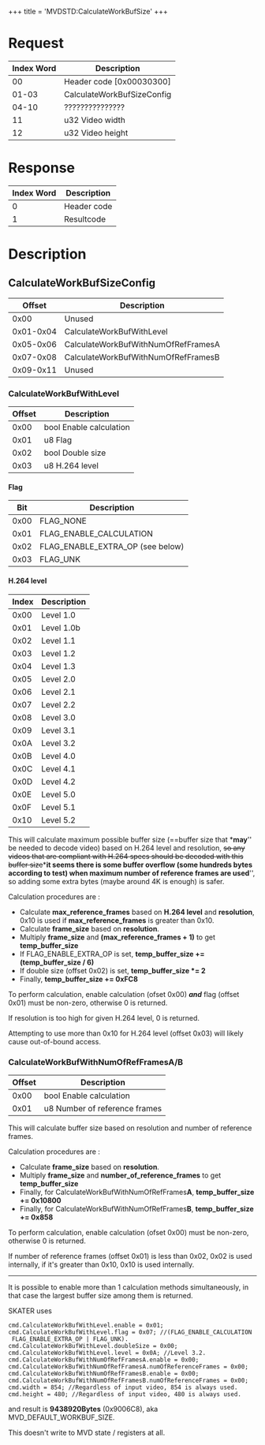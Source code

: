 +++
title = 'MVDSTD:CalculateWorkBufSize'
+++

# Request

| Index Word | Description                |
|------------|----------------------------|
| 00         | Header code \[0x00030300\] |
| 01-03      | CalculateWorkBufSizeConfig |
| 04-10      | ???????????????            |
| 11         | u32 Video width            |
| 12         | u32 Video height           |

# Response

| Index Word | Description |
|------------|-------------|
| 0          | Header code |
| 1          | Resultcode  |

# Description

## CalculateWorkBufSizeConfig

| Offset    | Description                         |
|-----------|-------------------------------------|
| 0x00      | Unused                              |
| 0x01-0x04 | CalculateWorkBufWithLevel           |
| 0x05-0x06 | CalculateWorkBufWithNumOfRefFramesA |
| 0x07-0x08 | CalculateWorkBufWithNumOfRefFramesB |
| 0x09-0x11 | Unused                              |

### CalculateWorkBufWithLevel

| Offset | Description             |
|--------|-------------------------|
| 0x00   | bool Enable calculation |
| 0x01   | u8 Flag                 |
| 0x02   | bool Double size        |
| 0x03   | u8 H.264 level          |

#### Flag

| Bit  | Description                      |
|------|----------------------------------|
| 0x00 | FLAG_NONE                        |
| 0x01 | FLAG_ENABLE_CALCULATION          |
| 0x02 | FLAG_ENABLE_EXTRA_OP (see below) |
| 0x03 | FLAG_UNK                         |

#### H.264 level

| Index | Description |
|-------|-------------|
| 0x00  | Level 1.0   |
| 0x01  | Level 1.0b  |
| 0x02  | Level 1.1   |
| 0x03  | Level 1.2   |
| 0x04  | Level 1.3   |
| 0x05  | Level 2.0   |
| 0x06  | Level 2.1   |
| 0x07  | Level 2.2   |
| 0x08  | Level 3.0   |
| 0x09  | Level 3.1   |
| 0x0A  | Level 3.2   |
| 0x0B  | Level 4.0   |
| 0x0C  | Level 4.1   |
| 0x0D  | Level 4.2   |
| 0x0E  | Level 5.0   |
| 0x0F  | Level 5.1   |
| 0x10  | Level 5.2   |

This will calculate maximum possible buffer size (==buffer size that ***may**'' be needed to decode video) based on H.264 level and resolution, <s>so any videos that are compliant with H.264 specs should be decoded with this buffer size</s>***it seems there is some buffer overflow (some hundreds bytes according to test) when maximum number of reference frames are used**'', so adding some extra bytes (maybe around 4K is enough) is safer.

Calculation procedures are :

- Calculate **max_reference_frames** based on **H.264 level** and **resolution**, 0x10 is used if **max_reference_frames** is greater than 0x10.
- Calculate **frame_size** based on **resolution**.
- Multiply **frame_size** and **(max_reference_frames + 1)** to get **temp_buffer_size**
- If FLAG_ENABLE_EXTRA_OP is set, **temp_buffer_size += (temp_buffer_size / 6)**
- If double size (offset 0x02) is set, **temp_buffer_size \*= 2**
- Finally, **temp_buffer_size += 0xFC8**

To perform calculation, enable calculation (ofset 0x00) ***and*** flag (offset 0x01) must be non-zero, otherwise 0 is returned.

If resolution is too high for given H.264 level, 0 is returned.

Attempting to use more than 0x10 for H.264 level (offset 0x03) will likely cause out-of-bound access.

### CalculateWorkBufWithNumOfRefFramesA/B

| Offset | Description                   |
|--------|-------------------------------|
| 0x00   | bool Enable calculation       |
| 0x01   | u8 Number of reference frames |

This will calculate buffer size based on resolution and number of reference frames.

Calculation procedures are :

- Calculate **frame_size** based on **resolution**.
- Multiply **frame_size** and **number_of_reference_frames** to get **temp_buffer_size**
- Finally, for CalculateWorkBufWithNumOfRefFrames**A**, **temp_buffer_size += 0x10800**
- Finally, for CalculateWorkBufWithNumOfRefFrames**B**, **temp_buffer_size += 0x858**

To perform calculation, enable calculation (ofset 0x00) must be non-zero, otherwise 0 is returned.

If number of reference frames (offset 0x01) is less than 0x02, 0x02 is used internally, if it's greater than 0x10, 0x10 is used internally.

------------------------------------------------------------------------

It is possible to enable more than 1 calculation methods simultaneously, in that case the largest buffer size among them is returned.

SKATER uses
```
cmd.CalculateWorkBufWithLevel.enable = 0x01;
cmd.CalculateWorkBufWithLevel.flag = 0x07; //(FLAG_ENABLE_CALCULATION | FLAG_ENABLE_EXTRA_OP | FLAG_UNK).
cmd.CalculateWorkBufWithLevel.doubleSize = 0x00;
cmd.CalculateWorkBufWithLevel.level = 0x0A; //Level 3.2.
cmd.CalculateWorkBufWithNumOfRefFramesA.enable = 0x00;
cmd.CalculateWorkBufWithNumOfRefFramesA.numOfReferenceFrames = 0x00;
cmd.CalculateWorkBufWithNumOfRefFramesB.enable = 0x00;
cmd.CalculateWorkBufWithNumOfRefFramesB.numOfReferenceFrames = 0x00;
cmd.width = 854; //Regardless of input video, 854 is always used.
cmd.height = 480; //Regardless of input video, 480 is always used.
```
and result is **9438920Bytes** (0x9006C8), aka MVD_DEFAULT_WORKBUF_SIZE.

This doesn't write to MVD state / registers at all.

